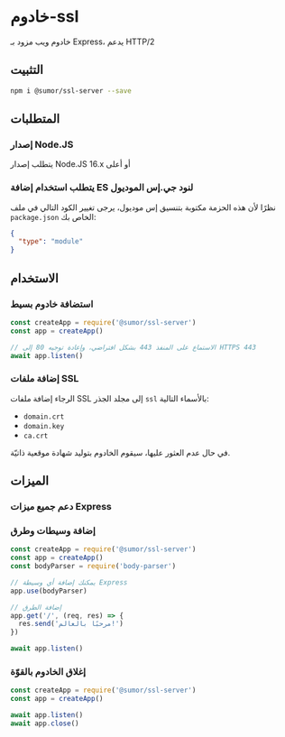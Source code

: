 # خادوم-ssl

خادوم ويب مزود بـ Express، يدعم HTTP/2

## التثبيت

```bash
npm i @sumor/ssl-server --save
```

## المتطلبات

### إصدار Node.JS

يتطلب إصدار Node.JS 16.x أو أعلى

### يتطلب استخدام إضافة ES لنود جي.إس الموديول

نظرًا لأن هذه الحزمة مكتوبة بتنسيق إس موديول،
يرجى تغيير الكود التالي في ملف `package.json` الخاص بك:

```json
{
  "type": "module"
}
```

## الاستخدام

### استضافة خادوم بسيط

```javascript
const createApp = require('@sumor/ssl-server')
const app = createApp()

// الاستماع على المنفذ 443 بشكل افتراضي، وإعادة توجيه 80 إلى HTTPS 443
await app.listen()
```

### إضافة ملفات SSL

الرجاء إضافة ملفات SSL إلى مجلد الجذر `ssl` بالأسماء التالية:

- `domain.crt`
- `domain.key`
- `ca.crt`

في حال عدم العثور عليها، سيقوم الخادوم بتوليد شهادة موقعية ذاتيّة.

## الميزات

### دعم جميع ميزات Express

### إضافة وسيطات وطرق

```javascript
const createApp = require('@sumor/ssl-server')
const app = createApp()
const bodyParser = require('body-parser')

// يمكنك إضافة أي وسيطة Express
app.use(bodyParser)

// إضافة الطرق
app.get('/', (req, res) => {
  res.send('مرحبًا بالعالم!')
})

await app.listen()
```

### إغلاق الخادوم بالقوّة

```javascript
const createApp = require('@sumor/ssl-server')
const app = createApp()

await app.listen()
await app.close()
```
